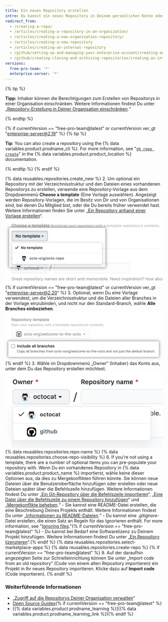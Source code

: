 ```yaml
---
title: Ein neues Repository erstellen
intro: Du kannst ein neues Repository in Deinem persönlichen Konto oder in jeder Organisation erstellen, für die Du ausreichend Berechtigungen hast.
redirect_from:
  - /creating-a-repo/
  - /articles/creating-a-repository-in-an-organization/
  - /articles/creating-a-new-organization-repository/
  - /articles/creating-a-new-repository
  - /articles/creating-an-internal-repository
  - /github/setting-up-and-managing-your-enterprise-account/creating-an-internal-repository
  - /github/creating-cloning-and-archiving-repositories/creating-an-internal-repository
versions:
  free-pro-team: '*'
  enterprise-server: '*'
---
```


{% tip %}

**Tipp:** Inhaber können die Berechtigungen zum Erstellen von Repositorys in einer Organisation einschränken. Weitere Informationen findest Du unter „[Repository-Erstellung in Deiner Organisation einschränken](/articles/restricting-repository-creation-in-your-organization).“

{% endtip %}

{% if currentVersion == "free-pro-team@latest" or currentVersion ver_gt "enterprise-server@2.19" %}
{% tip %}

**Tip**: You can also create a repository using the {% data variables.product.prodname_cli %}. For more information, see "[`gh repo create`](https://cli.github.com/manual/gh_repo_create)" in the {% data variables.product.product_location %} documentation.

{% endtip %}
{% endif %}

{% data reusables.repositories.create_new %}
2. Um optional ein Repository mit der Verzeichnisstruktur und den Dateien eines vorhandenen Repositorys zu erstellen, verwende eine Repository-Vorlage aus dem Dropdownmenü **Choose a template** (Eine Vorlage auswählen). Angezeigt werden Repository-Vorlagen, die im Besitz von Dir und von Organisationen sind, bei denen Du Mitglied bist, oder die Du bereits früher verwendet hast. Weitere Informationen finden Sie unter „[Ein Repository anhand einer Vorlage erstellen](/articles/creating-a-repository-from-a-template)“. ![Template drop-down menu](/assets/images/help/repository/template-drop-down.png){% if currentVersion == "free-pro-team@latest" or currentVersion ver_gt "enterprise-server@2.20" %}
3. Optional, wenn Du eine Vorlage verwendest, um die Verzeichnisstruktur und die Dateien aller Branches in der Vorlage einzubinden, und nicht nur den Standard-Branch, wähle **Alle Branches einbeziehen**. ![Include all branches checkbox](/assets/images/help/repository/include-all-branches.png){% endif %}
3. Wähle im Dropdownmenü „Owner“ (Inhaber) das Konto aus, unter dem Du das Repository erstellen möchtest. ![Dropdownmenü „Owner" (Inhaber)](/assets/images/help/repository/create-repository-owner.png)
{% data reusables.repositories.repo-name %}
{% data reusables.repositories.choose-repo-visibility %}
6. If you're not using a template, there are a number of optional items you can pre-populate your repository with. Wenn Du ein vorhandenes Repository in {% data variables.product.product_name %} importierst, wähle keine dieser Optionen aus, da dies zu Mergekonflikten führen könnte. Sie können neue Dateien über die Benutzeroberfläche hinzufügen oder erstellen oder neue Dateien später über die Befehlszeile hinzufügen. Weitere Informationen findest Du unter „[Ein Git-Repository über die Befehlszeile importieren](/articles/importing-a-git-repository-using-the-command-line/)“, „[Eine Datei über die Befehlszeile zu einem Repository hinzufügen](/articles/adding-a-file-to-a-repository-using-the-command-line)“ und „[Mergekonflikte beheben](/articles/addressing-merge-conflicts/).“
    - Sie kannst eine README-Datei erstellen, die eine Beschreibung Deines Projekts enthält. Weitere Informationen findest Du unter „[Informationen zu README-Dateien](/articles/about-readmes/).“
    - Du kannst eine *.gitignore*-Datei erstellen, die einen Satz an Regeln für das Ignorieren enthält. For more information, see "[Ignoring files](/articles/ignoring-files)."{% if currentVersion == "free-pro-team@latest" %}
    - Du kannst bei Bedarf eine Softwarelizenz zu Deinem Projekt hinzufügen. Weitere Informationen findest Du unter „[Ein Repository lizenzieren](/articles/licensing-a-repository)“.{% endif %}
{% data reusables.repositories.select-marketplace-apps %}
{% data reusables.repositories.create-repo %}
{% if currentVersion == "free-pro-team@latest" %}
9. Auf der daraufhin angezeigten Seite zur Schnelleinrichtung können Sie unter „Import code from an old repository“ (Code von einem alten Repository importieren) ein Projekt in Ihr neues Repository importieren. Klicke dazu auf **Import code** (Code importieren).
{% endif %}

### Weiterführende Informationen

- „[Zugriff auf die Repositorys Deiner Organisation verwalten](/articles/managing-access-to-your-organization-s-repositories)“
- [Open Source Guides](https://opensource.guide/){% if currentVersion == "free-pro-team@latest" %}
- [{% data variables.product.prodname_learning %}]({% data variables.product.prodname_learning_link %}){% endif %}
